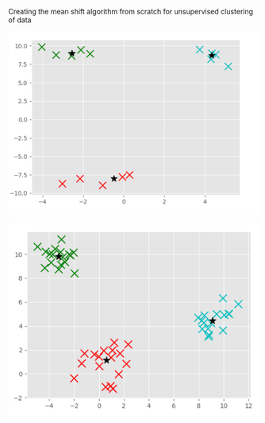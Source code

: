 Creating the mean shift algorithm from scratch for unsupervised clustering of data


![mean shift clusters on random data](capture.png)

![mean shift clusters on random data](capture2.png)
